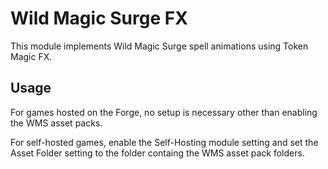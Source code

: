 # Wild Magic Surge FX

This module implements Wild Magic Surge spell animations using Token Magic FX.


## Usage
For games hosted on the Forge, no setup is necessary other than enabling the WMS asset packs.

For self-hosted games, enable the Self-Hosting module setting and set the Asset Folder setting to the folder containg the WMS asset pack folders.